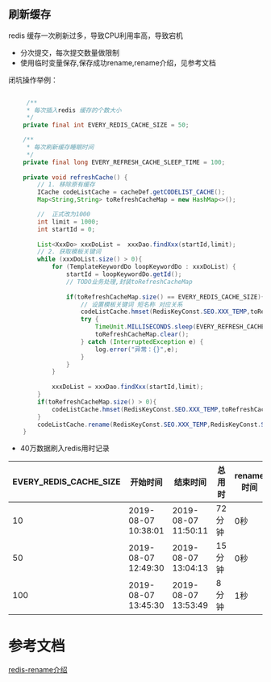 ## 刷新缓存
  redis 缓存一次刷新过多，导致CPU利用率高，导致宕机 
  
- 分次提交，每次提交数量做限制
- 使用临时变量保存,保存成功rename,rename介绍，见参考文档
   
闭坑操作举例： 

```java
    
     /**
     * 每次插入redis 缓存的个数大小
     */
    private final int EVERY_REDIS_CACHE_SIZE = 50;

    /**
     * 每次刷新缓存睡眠时间
     */
    private final long EVERY_REFRESH_CACHE_SLEEP_TIME = 100;
    
    private void refreshCache() {
        // 1. 移除原有缓存
        ICache codeListCache = cacheDef.getCODELIST_CACHE();
        Map<String,String> toRefreshCacheMap = new HashMap<>();

        //  正式改为1000
        int limit = 1000;
        int startId = 0;
		
        List<XxxDo> xxxDoList =  xxxDao.findXxx(startId,limit);
        // 2. 获取模板关键词
        while (xxxDoList.size() > 0){
            for (TemplateKeywordDo loopKeywordDo : xxxDoList) {
                startId = loopKeywordDo.getId();
				// TODO业务处理,封装toRefreshCacheMap
				
                if(toRefreshCacheMap.size() == EVERY_REDIS_CACHE_SIZE){
                    // 设置模板关键词 短名称 对应关系
                    codeListCache.hmset(RedisKeyConst.SEO.XXX_TEMP,toRefreshCacheMap);
                    try {
                        TimeUnit.MILLISECONDS.sleep(EVERY_REFRESH_CACHE_SLEEP_TIME);
                        toRefreshCacheMap.clear();
                    } catch (InterruptedException e) {
                        log.error("异常：{}",e);
                    }
                }
            }
           
            xxxDoList = xxxDao.findXxx(startId,limit);
        }
        if(toRefreshCacheMap.size() > 0){
            codeListCache.hmset(RedisKeyConst.SEO.XXX_TEMP,toRefreshCacheMap);
        }    
        codeListCache.rename(RedisKeyConst.SEO.XXX_TEMP,RedisKeyConst.SEO.XXX);
    }
```  

- 40万数据刷入redis用时记录

| EVERY_REDIS_CACHE_SIZE| 开始时间| 结束时间| 总用时 | rename时间 | 
|---|---|---|---|---|
|10  | 2019-08-07 10:38:01 | 2019-08-07 11:50:11 | 72分钟 | 0秒   |
|50  | 2019-08-07 12:49:30 | 2019-08-07 13:04:13 | 15分钟 | 0秒   |
|100 | 2019-08-07 13:45:30 | 2019-08-07 13:53:49 | 8分钟  | 1秒   |


# 参考文档

[redis-rename介绍](https://redis.io/commands/rename)